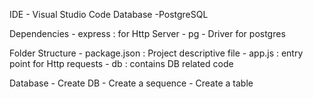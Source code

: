 
IDE - Visual Studio Code
Database -PostgreSQL

Dependencies
    - express : for Http Server
    - pg - Driver for postgres
    

Folder Structure
    - package.json : Project descriptive file
    - app.js : entry point for Http requests
    - db : contains DB related code
       

Database
    - Create DB
    - Create a sequence
    - Create a table
   

